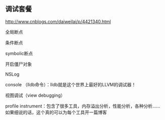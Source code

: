 ## 调试套餐

http://www.cnblogs.com/daiweilai/p/4421340.html

全局断点

条件断点

symbolic断点

开启僵尸对象

NSLog

console （lldb命令）：lldb就是这个世界上最好的LLVM的调试器！

视图调试（view debugging）

profile instrument：包含了很多工具，内存溢出分析，性能分析，各种分析…… 如果细说的话，这个真的可以为每个工具开一篇博客



